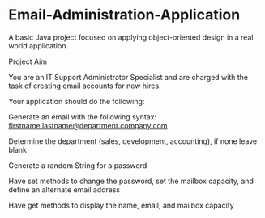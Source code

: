 # Email-Administration-Application

A basic Java project focused on applying object-oriented design in a real world application.

Project Aim

You are an IT Support Administrator Specialist and are charged with the task of creating email accounts for new hires.

Your application should do the following:

Generate an email with the following syntax: firstname.lastname@department.company.com

Determine the department (sales, development, accounting), if none leave blank

Generate a random String for a password

Have set methods to change the password, set the mailbox capacity, and define an alternate email address

Have get methods to display the name, email, and mailbox capacity
